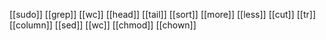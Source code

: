 [[sudo]]
[[grep]]
[[wc]]
[[head]]
[[tail]]
[[sort]]
[[more]]
[[less]]
[[cut]]
[[tr]]
[[column]]
[[sed]]
[[wc]]
[[chmod]]
[[chown]]
